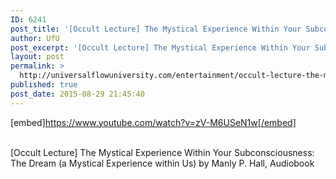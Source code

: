 ```yaml
---
ID: 6241
post_title: '[Occult Lecture] The Mystical Experience Within Your Subconsciousness: The Dream'
author: UfU
post_excerpt: '[Occult Lecture] The Mystical Experience Within Your Subconsciousness: The Dream (a Mystical Experience within Us) by Manly P. Hall, Audiobook'
layout: post
permalink: >
  http://universalflowuniversity.com/entertainment/occult-lecture-the-mystical-experience-within-your-subconsciousness-the-dream/
published: true
post_date: 2015-08-29 21:45:40
---
```

[embed]https://www.youtube.com/watch?v=zV-M6USeN1w[/embed]</br></br>
<p>[Occult Lecture] The Mystical Experience Within Your Subconsciousness: The Dream (a Mystical Experience within Us) by Manly P. Hall, Audiobook</p>